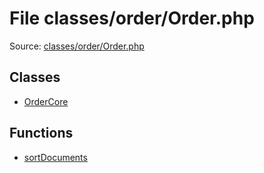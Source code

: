 File classes/order/Order.php
=========

Source: [classes/order/Order.php](https://github.com/PrestaShop/PrestaShop/blob/1.5.1.0/classes/order/Order.php)


Classes
-------

* [OrderCore](class.OrderCore.md)

Functions
---------

* [sortDocuments](function.sortDocuments.md)
